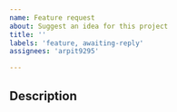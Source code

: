 ```yaml
---
name: Feature request
about: Suggest an idea for this project
title: ''
labels: 'feature, awaiting-reply'
assignees: 'arpit9295'

---
```


## Description
